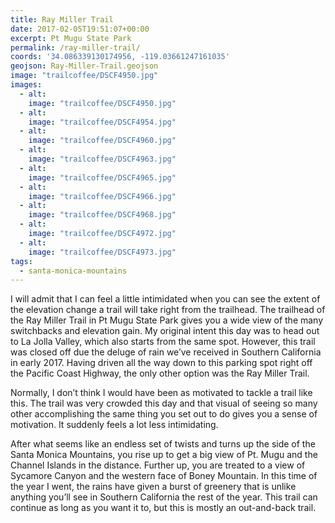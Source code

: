 ```yaml
---
title: Ray Miller Trail
date: 2017-02-05T19:51:07+00:00
excerpt: Pt Mugu State Park
permalink: /ray-miller-trail/
coords: '34.086339130174956, -119.03661247161035'
geojson: Ray-Miller-Trail.geojson
image: "trailcoffee/DSCF4950.jpg"
images:
  - alt: 
    image: "trailcoffee/DSCF4950.jpg"
  - alt: 
    image: "trailcoffee/DSCF4954.jpg"
  - alt: 
    image: "trailcoffee/DSCF4960.jpg"
  - alt: 
    image: "trailcoffee/DSCF4963.jpg"
  - alt: 
    image: "trailcoffee/DSCF4965.jpg"
  - alt: 
    image: "trailcoffee/DSCF4966.jpg"
  - alt: 
    image: "trailcoffee/DSCF4968.jpg"
  - alt: 
    image: "trailcoffee/DSCF4972.jpg"
  - alt: 
    image: "trailcoffee/DSCF4973.jpg"
tags:
  - santa-monica-mountains
---
```

I will admit that I can feel a little intimidated when you can see the extent of the elevation change a trail will take right from the trailhead. The trailhead of the Ray Miller Trail in Pt Mugu State Park gives you a wide view of the many switchbacks and elevation gain. My original intent this day was to head out to La Jolla Valley, which also starts from the same spot. However, this trail was closed off due the deluge of rain we’ve received in Southern California in early 2017. Having driven all the way down to this parking spot right off the Pacific Coast Highway, the only other option was the Ray Miller Trail.

Normally, I don’t think I would have been as motivated to tackle a trail like this. The trail was very crowded this day and that visual of seeing so many other accomplishing the same thing you set out to do gives you a sense of motivation. It suddenly feels a lot less intimidating.

After what seems like an endless set of twists and turns up the side of the Santa Monica Mountains, you rise up to get a big view of Pt. Mugu and the Channel Islands in the distance. Further up, you are treated to a view of Sycamore Canyon and the western face of Boney Mountain. In this time of the year I went, the rains have given a burst of greenery that is unlike anything you’ll see in Southern California the rest of the year. This trail can continue as long as you want it to, but this is mostly an out-and-back trail.



